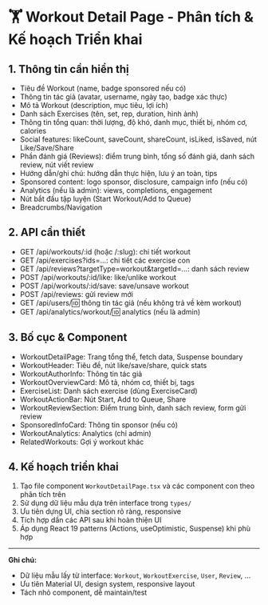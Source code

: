 # 🏋️ Workout Detail Page - Phân tích & Kế hoạch Triển khai

## 1. Thông tin cần hiển thị

- Tiêu đề Workout (name, badge sponsored nếu có)
- Thông tin tác giả (avatar, username, ngày tạo, badge xác thực)
- Mô tả Workout (description, mục tiêu, lợi ích)
- Danh sách Exercises (tên, set, rep, duration, hình ảnh)
- Thông tin tổng quan: thời lượng, độ khó, danh mục, thiết bị, nhóm cơ, calories
- Social features: likeCount, saveCount, shareCount, isLiked, isSaved, nút Like/Save/Share
- Phần đánh giá (Reviews): điểm trung bình, tổng số đánh giá, danh sách review, nút viết review
- Hướng dẫn/ghi chú: hướng dẫn thực hiện, lưu ý an toàn, tips
- Sponsored content: logo sponsor, disclosure, campaign info (nếu có)
- Analytics (nếu là admin): views, completions, engagement
- Nút bắt đầu tập luyện (Start Workout/Add to Queue)
- Breadcrumbs/Navigation

## 2. API cần thiết

- GET /api/workouts/:id (hoặc /:slug): chi tiết workout
- GET /api/exercises?ids=...: chi tiết các exercise con
- GET /api/reviews?targetType=workout&targetId=...: danh sách review
- POST /api/workouts/:id/like: like/unlike workout
- POST /api/workouts/:id/save: save/unsave workout
- POST /api/reviews: gửi review mới
- GET /api/users/:id: thông tin tác giả (nếu không trả về kèm workout)
- GET /api/analytics/workout/:id: analytics (nếu là admin)

## 3. Bố cục & Component

- WorkoutDetailPage: Trang tổng thể, fetch data, Suspense boundary
- WorkoutHeader: Tiêu đề, nút like/save/share, quick stats
- WorkoutAuthorInfo: Thông tin tác giả
- WorkoutOverviewCard: Mô tả, nhóm cơ, thiết bị, tags
- ExerciseList: Danh sách exercise (dùng ExerciseCard)
- WorkoutActionBar: Nút Start, Add to Queue, Share
- WorkoutReviewSection: Điểm trung bình, danh sách review, form gửi review
- SponsoredInfoCard: Thông tin sponsor (nếu có)
- WorkoutAnalytics: Analytics (chỉ admin)
- RelatedWorkouts: Gợi ý workout khác

## 4. Kế hoạch triển khai

1. Tạo file component `WorkoutDetailPage.tsx` và các component con theo phân tích trên
2. Sử dụng dữ liệu mẫu dựa trên interface trong `types/`
3. Ưu tiên dựng UI, chia section rõ ràng, responsive
4. Tích hợp dần các API sau khi hoàn thiện UI
5. Áp dụng React 19 patterns (Actions, useOptimistic, Suspense) khi phù hợp

---

**Ghi chú:**
- Dữ liệu mẫu lấy từ interface: `Workout`, `WorkoutExercise`, `User`, `Review`, ...
- Ưu tiên Material UI, design system, responsive layout
- Tách nhỏ component, dễ maintain/test
